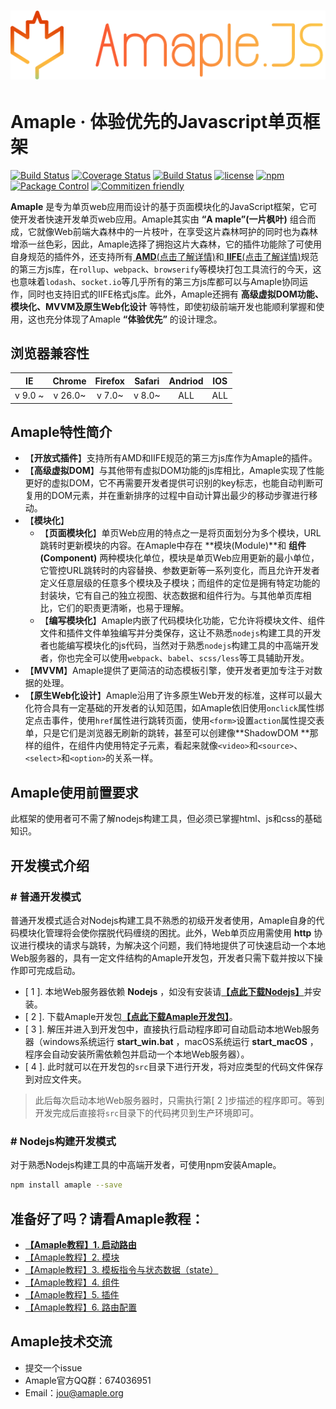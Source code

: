 # ![](https://raw.githubusercontent.com/amjs-team/amaple.org/master/logo.png)

# Amaple · 体验优先的Javascript单页框架

[![Build Status](https://travis-ci.org/amjs-team/amaple.svg?branch=master)](https://travis-ci.org/amjs-team/amaple)
[![Coverage Status](https://coveralls.io/repos/github/amjs-team/amaple/badge.svg?branch=master)](https://coveralls.io/github/amjs-team/amaple?branch=master)
[![Build Status](https://saucelabs.com/buildstatus/icejs_team)](https://saucelabs.com/beta/builds/0afdd39846aa4eb49d060fccb8de2406)
[![license](https://img.shields.io/badge/license-MIT-blue.svg)](https://github.com/amjs-team/amaple/blob/master/LICENSE)
[![npm](https://img.shields.io/npm/v/amaple.svg)](https://www.npmjs.com/package/amaple)
[![Package Control](https://img.shields.io/packagecontrol/dw/GitGutter.svg)](https://www.npmjs.com/package/amaple)
[![Commitizen friendly](https://img.shields.io/badge/commitizen-friendly-brightgreen.svg)](http://commitizen.github.io/cz-cli/)

**Amaple** 是专为单页web应用而设计的基于页面模块化的JavaScript框架，它可使开发者快速开发单页web应用。Amaple其实由 **“A maple”(一片枫叶)** 组合而成，它就像Web前端大森林中的一片枝叶，在享受这片森林呵护的同时也为森林增添一丝色彩，因此，Amaple选择了拥抱这片大森林，它的插件功能除了可使用自身规范的插件外，还支持所有[ **AMD**(点击了解详情)](https://github.com/amdjs/amdjs-api/wiki/AMD-%28%E4%B8%AD%E6%96%87%E7%89%88%29)和[ **IIFE**(点击了解详情)](https://segmentfault.com/a/1190000003985390)规范的第三方js库，在`rollup`、`webpack`、`browserify`等模块打包工具流行的今天，这也意味着`lodash`、`socket.io`等几乎所有的第三方js库都可以与Amaple协同运作，同时也支持旧式的IIFE格式js库。此外，Amaple还拥有 **高级虚拟DOM功能、模块化、MVVM及原生Web化设计** 等特性，即使初级前端开发也能顺利掌握和使用，这也充分体现了Amaple **“体验优先”** 的设计理念。



## 浏览器兼容性

|   IE    | Chrome  | Firefox | Safari | Andriod | IOS  |
| :-----: | :-----: | :-----: | :----: | :-----: | :--: |
| v 9.0 ~ | v 26.0~ | v 7.0~  | v 8.0~ |   ALL   | ALL  |



## Amaple特性简介

- 【**开放式插件**】支持所有AMD和IIFE规范的第三方js库作为Amaple的插件。
- 【**高级虚拟DOM**】与其他带有虚拟DOM功能的js库相比，Amaple实现了性能更好的虚拟DOM，它不再需要开发者提供可识别的key标志，也能自动判断可复用的DOM元素，并在重新排序的过程中自动计算出最少的移动步骤进行移动。
- 【**模块化**】
    - 【**页面模块化**】单页Web应用的特点之一是将页面划分为多个模块，URL跳转时更新模块的内容。在Amaple中存在 **模块(Module)**和 **组件(Component)** 两种模块化单位，模块是单页Web应用更新的最小单位，它管控URL跳转时的内容替换、参数更新等一系列变化，而且允许开发者定义任意层级的任意多个模块及子模块；而组件的定位是拥有特定功能的封装块，它有自己的独立视图、状态数据和组件行为。与其他单页库相比，它们的职责更清晰，也易于理解。
    - 【**编写模块化**】Amaple内嵌了代码模块化功能，它允许将模块文件、组件文件和插件文件单独编写并分类保存，这让不熟悉`nodejs`构建工具的开发者也能编写模块化的js代码，当然对于熟悉`nodejs`构建工具的中高端开发者，你也完全可以使用`webpack`、`babel`、`scss/less`等工具辅助开发。
- 【**MVVM**】Amaple提供了更简洁的动态模板引擎，使开发者更加专注于对数据的处理。
- 【**原生Web化设计**】Amaple沿用了许多原生Web开发的标准，这样可以最大化符合具有一定基础的开发者的认知范围，如Amaple依旧使用`onclick`属性绑定点击事件，使用`href`属性进行跳转页面，使用`<form>`设置`action`属性提交表单，只是它们是浏览器无刷新的跳转，甚至可以创建像**ShadowDOM **那样的组件，在组件内使用特定子元素，看起来就像`<video>`和`<source>`、`<select>`和`<option>`的关系一样。



## Amaple使用前置要求

此框架的使用者可不需了解nodejs构建工具，但必须已掌握html、js和css的基础知识。



## 开发模式介绍

### \# 普通开发模式

普通开发模式适合对Nodejs构建工具不熟悉的初级开发者使用，Amaple自身的代码模块化管理将会使你摆脱代码缠绕的困扰。此外，Web单页应用需使用 **http** 协议进行模块的请求与跳转，为解决这个问题，我们特地提供了可快速启动一个本地Web服务器的，具有一定文件结构的Amaple开发包，开发者只需下载并按以下操作即可完成启动。

- [ 1 ]. 本地Web服务器依赖 **Nodejs** ，如没有安装请[**【点此下载Nodejs】**](http://nodejs.cn/download/)并安装。
- [ 2 ]. 下载Amaple开发包[**【点此下载Amaple开发包】**](https://github.com/amjs-team/amaple-dev-pkg/archive/1.3.1.zip)。
- [ 3 ]. 解压并进入到开发包中，直接执行启动程序即可自动启动本地Web服务器（windows系统运行 **start_win.bat** ，macOS系统运行 **start_macOS** ，程序会自动安装所需依赖包并启动一个本地Web服务器）。
- [ 4 ]. 此时就可以在开发包的`src`目录下进行开发，将对应类型的代码文件保存到对应文件夹。
> 此后每次启动本地Web服务器时，只需执行第[ 2 ]步描述的程序即可。等到开发完成后直接将`src`目录下的代码拷贝到生产环境即可。



### \# Nodejs构建开发模式

对于熟悉Nodejs构建工具的中高端开发者，可使用npm安装Amaple。

```bash
npm install amaple --save
```


## 准备好了吗？请看Amaple教程：
- [**【Amaple教程】1. 启动路由**](https://segmentfault.com/a/1190000012966350)
- [【Amaple教程】2. 模块](https://segmentfault.com/a/1190000012966430)
- [【Amaple教程】3. 模板指令与状态数据（state）](https://segmentfault.com/a/1190000012966497)
- [【Amaple教程】4. 组件](https://segmentfault.com/a/1190000012966552)
- [【Amaple教程】5. 插件](https://segmentfault.com/a/1190000012966591)
- [【Amaple教程】6. 路由配置](https://segmentfault.com/a/1190000012966646)



## Amaple技术交流
- 提交一个issue
- Amaple官方QQ群：674036951
- Email：jou@amaple.org